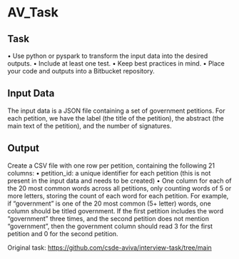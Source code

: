 # AV_Task

## Task
• Use python or pyspark to transform the input data into the desired outputs.
• Include at least one test.
• Keep best practices in mind.
• Place your code and outputs into a Bitbucket repository.


## Input Data
The input data is a JSON file containing a set of government petitions. For each petition, we have the label (the title of the petition), the abstract (the main text of the petition), and the number of signatures.

## Output
Create a CSV file with one row per petition, containing the following 21 columns:
• petition_id: a unique identifier for each petition (this is not present in the input data and needs to be created)
• One column for each of the 20 most common words across all petitions, only counting words of 5 or more letters, storing the count of each word for each petition.
For example, if “government” is one of the 20 most common (5+ letter) words, one column should be titled government. If the first petition includes the word “government” three times, and the second petition does not mention “government”, then the government column should read 3 for the first petition and 0 for the second petition.

Original task: https://github.com/csde-aviva/interview-task/tree/main